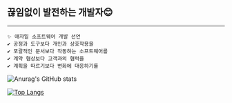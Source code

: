 ## 끊임없이 발전하는 개발자😊
---
```
✨ 애자일 소프트웨어 개발 선언
✔ 공정과 도구보다 개인과 상호작용을
✔ 포괄적인 문서보다 작동하는 소프트웨어를
✔ 계약 협상보다 고객과의 협력을
✔ 계획을 따르기보다 변화에 대응하기를
```

<!--
**https://github.com/anuraghazra/github-readme-stats/blob/master/docs/readme_kr.md
**Hooneats/Hooneats** is a ✨ _special_ ✨ repository because its `README.md` (this file) appears on your GitHub profile.

Here are some ideas to get you started:

- 🔭 I’m currently working on ...
- 🌱 I’m currently learning ...
- 👯 I’m looking to collaborate on ...
- 🤔 I’m looking for help with ...
- 💬 Ask me about ...
- 📫 How to reach me: ...
- 😄 Pronouns: ...
- ⚡ Fun fact: ...
-->

<!-- 총 커밋 수에 비공개 기여도 (private contribs) 수 추가하기 -->
<!-- 아이콘 표시하기 -->
![Anurag's GitHub stats](https://github-readme-stats.vercel.app/api?username=Hooneats&show_icons=true&count_private=true&hide=contribs,prs)

[![Top Langs](https://github-readme-stats.vercel.app/api/top-langs/?username=Hooneats&layout=compact&hide=TeX,css,html)](https://github.com/Hooneats)






